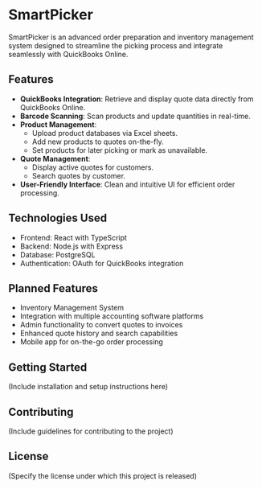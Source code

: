 # SmartPicker

SmartPicker is an advanced order preparation and inventory management system designed to streamline the picking process and integrate seamlessly with QuickBooks Online.

## Features

- **QuickBooks Integration**: Retrieve and display quote data directly from QuickBooks Online.
- **Barcode Scanning**: Scan products and update quantities in real-time.
- **Product Management**: 
  - Upload product databases via Excel sheets.
  - Add new products to quotes on-the-fly.
  - Set products for later picking or mark as unavailable.
- **Quote Management**: 
  - Display active quotes for customers.
  - Search quotes by customer.
- **User-Friendly Interface**: Clean and intuitive UI for efficient order processing.

## Technologies Used

- Frontend: React with TypeScript
- Backend: Node.js with Express
- Database: PostgreSQL
- Authentication: OAuth for QuickBooks integration

## Planned Features

- Inventory Management System
- Integration with multiple accounting software platforms
- Admin functionality to convert quotes to invoices
- Enhanced quote history and search capabilities
- Mobile app for on-the-go order processing

## Getting Started

(Include installation and setup instructions here)

## Contributing

(Include guidelines for contributing to the project)

## License

(Specify the license under which this project is released)
